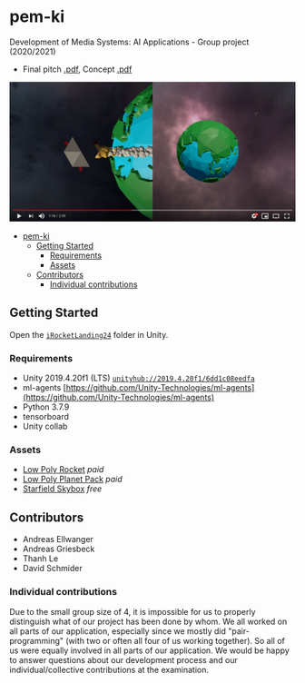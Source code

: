 # pem-ki
Development of Media Systems: AI Applications - Group project (2020/2021)
- Final pitch [.pdf](./docs/2020-03-05%20PEM-KI%20Final%20pitch.pdf), Concept [.pdf](./docs/2021-02-24%20PEM-KI%20Concept.pdf)


[![Product demo](./docs/www.youtube.com_watch_v=hdwXt3sRDyw.png)](https://www.youtube.com/watch?v=hdwXt3sRDyw)

- [pem-ki](#pem-ki)
  - [Getting Started](#getting-started)
    - [Requirements](#requirements)
    - [Assets](#assets)
  - [Contributors](#contributors)
    - [Individual contributions](#individual-contributions)

## Getting Started
Open the [`iRocketLanding24`](./iRocketLanding24) folder in Unity.
### Requirements
- Unity 2019.4.20f1 (LTS) [`unityhub://2019.4.20f1/6dd1c08eedfa`](unityhub://2019.4.20f1/6dd1c08eedfa)
- ml-agents [https://github.com/Unity-Technologies/ml-agents](https://github.com/Unity-Technologies/ml-agents)
- Python 3.7.9
- tensorboard
- Unity collab
  
### Assets
- [Low Poly Rocket](https://assetstore.unity.com/packages/vfx/particles/low-poly-rocket-trail-75911) _paid_
- [Low Poly Planet Pack](https://assetstore.unity.com/packages/3d/planets-pack-72089) _paid_
- [Starfield Skybox](https://assetstore.unity.com/packages/2d/textures-materials/sky/starfield-skybox-92717) _free_

## Contributors

- Andreas Ellwanger
- Andreas Griesbeck
- Thanh Le
- David Schmider

### Individual contributions

Due to the small group size of 4, it is impossible for us to properly distinguish what of our project has been done by whom. We all worked on all parts of our application, especially since we mostly did "pair-programming" (with two or often all four of us working together). So all of us were equally involved in all parts of our application. We would be happy to answer questions about our development process and our individual/collective contributions at the examination.